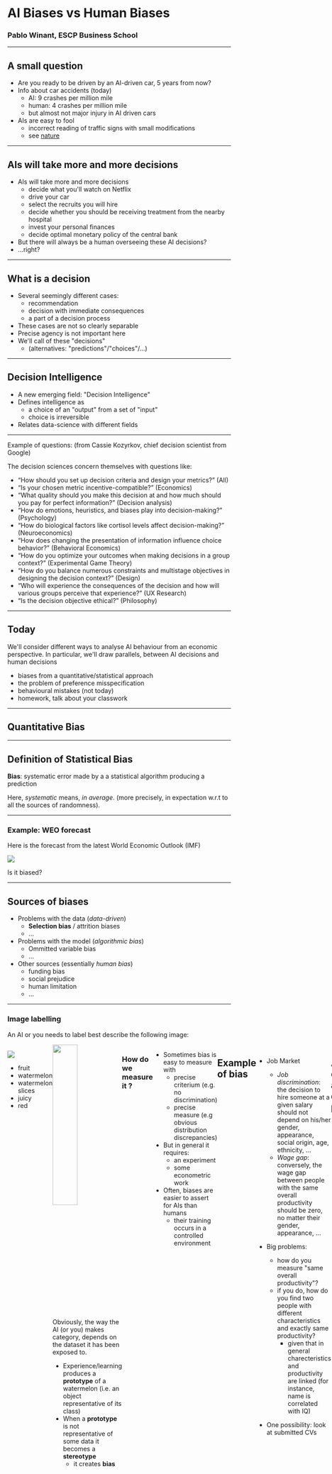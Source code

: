 # AI Biases vs Human Biases

### Pablo Winant, ESCP Business School


<style>
.container{
    display: flex;
}
.col{
    flex: 1;
}
</style>

----

## A small question

- Are you ready to be driven by an AI-driven car, 5 years from now?
- <!-- .element class="fragment" --> Info about car accidents (today)
  - AI: 9 crashes per million mile
  - human: 4 crashes per million mile
  - but almost not major injury in AI driven cars
- <!-- .element class="fragment" --> AIs are easy to fool
  - incorrect reading of traffic signs with small modifications
  - see [nature]( https://www.nature.com/articles/d41586-019-03013-5)

----

<!-- 
## Is AI Stupid?

examples: sees world in different light
lacks context (meta heuristics, ability to disobey)

--- -->

## AIs will take more and more decisions

- <!-- .element class="fragment" --> AIs will take more and more decisions
  - <!-- .element class="fragment" -->decide what you'll watch on Netflix
  - <!-- .element class="fragment" -->drive your car
  - <!-- .element class="fragment" -->select the recruits you will hire
  - <!-- .element class="fragment" -->decide whether you should be receiving treatment from the nearby hospital
  - <!-- .element class="fragment" -->invest your personal finances
  - <!-- .element class="fragment" -->decide optimal monetary policy of the central bank
- But there will always be a human overseeing these AI decisions?
- ...right?

----

## What is a decision

- Several seemingly different cases:
  - recommendation
  - decision with immediate consequences
  - a part of a decision process
- These cases are not so clearly separable
- Precise agency is not important here
- We'll call of these "decisions"
  - (alternatives: "predictions"/"choices"/...)

----

## Decision Intelligence

- A new emerging field: "Decision Intelligence"
- Defines intelligence as
  - a choice of an "output" from a set of "input"
  - choice is irreversible
- Relates data-science with different fields

----

Example of questions: (from Cassie Kozyrkov, chief decision scientist from Google)

The decision sciences concern themselves with questions like:
- “How should you set up decision criteria and design your metrics?” (All)
- “Is your chosen metric incentive-compatible?” (Economics)
- “What quality should you make this decision at and how much should you pay for perfect information?” (Decision analysis)
- “How do emotions, heuristics, and biases play into decision-making?” (Psychology)
- “How do biological factors like cortisol levels affect decision-making?” (Neuroeconomics)
- “How does changing the presentation of information influence choice behavior?” (Behavioral Economics)
- “How do you optimize your outcomes when making decisions in a group context?” (Experimental Game Theory)
- “How do you balance numerous constraints and multistage objectives in designing the decision context?” (Design)
- “Who will experience the consequences of the decision and how will various groups perceive that experience?” (UX Research)
- “Is the decision objective ethical?” (Philosophy)

----

## Today

We'll consider different ways to analyse AI behaviour from an economic perspective.
In particular, we'll draw parallels, between AI decisions and human decisions

- biases from a quantitative/statistical approach
- the problem of preference misspecification
- behavioural mistakes (not today)
- homework, talk about your classwork

---


## Quantitative Bias

----

## Definition of Statistical Bias

__Bias__:  systematic error made by a a statistical algorithm producing a prediction

Here, *systematic* means, *in average*. (more precisely, in expectation w.r.t to all the sources of randomness).

----

### Example: WEO forecast

Here is the forecast from the latest World Economic Outlook (IMF)

![](./weo_forecast.png)

Is it biased?

----

## Sources of biases

- Problems with the data (*data-driven*)
  - __Selection bias__ / attrition biases
  - ...
- Problems with the model (*algorithmic bias*)
  - Ommitted variable bias
  - ...
- Other sources (essentially *human bias*)
  - funding bias
  - social prejudice
  - human limitation
  - ...

----

### Image labelling

An AI or you needs to label best describe the following image:

<div class="container">
<div class="col">

![](red_watermelon.jpg)

- fruit
- watermelon
- watermelon slices
- juicy
- <!-- .element: class="fragment" data-fragment-index="1" --> red

</div>
<div class="col">

<div class="fragment" data-fragment-index="2">

<img src="yellow_watermelon.jpg" width="60%">

</div>

<div class="fragment" data-fragment-index="3">

Obviously, the way the AI (or you) makes category, depends on the dataset it has been exposed to.

- Experience/learning produces a __prototype__ of a watermelon (i.e. an object representative of its class)
- When a __prototype__ is not representative of some data it becomes a __stereotype__
  - it creates __bias__


</div>

</div>


----

### How do we measure it ?

- Sometimes bias is easy to measure with
  - precise criterium (e.g. no discrimination)
  - precise measure (e.g obvious distribution discrepancies)
- But in general it requires:
  - an experiment
  - some econometric work
- Often, biases are easier to assert for AIs than humans
  - their training occurs in a controlled environment

----

## Example of bias

- Job Market
  - *Job discrimination*: the decision to hire someone at a given salary should not depend on his/her  gender, appearance, social origin, age, ethnicity, ...
  - *Wage gap*: conversely, the wage gap between people with the same overall productivity should be zero, no matter their gender, appearance, ...

- Big problems:
  - how do you measure "same overall productivity"?
  - if you do, how do you find two people with different characteristics and exactly same productivity?
    - given that in general charecteristics and productivity are linked (for instance, name is correlated with IQ)

- One possibility: look at submitted CVs

----

## An example of a failed anti-discrimination policy

- Initial situation: Bob recruits new hires himself
  - he's got prejudice against: single women, obese men, non christian workers, ...
  - he drops unwanted CVs based on:
    - photographs
    - names
- <!-- .element: class="fragment" --> New situation: Bob uses machine learning to select candidates who get an interview
  - task of ML: reject 95% of candidates
  - objective: maximize probability of that selected candidates get the job after their interview
  - diversity requirement: don't use name, gender and photo
- <!-- .element: class="fragment" --> Result: after a few iterations, algorithm selects only young white candidates with christian names


<div class="fragment">What happened?</div>
<div class="fragment">Algorithm has learned bias of user, and made it more efficient.</div>

----

### Famous example: Amazon

[Reuters](https://www.reuters.com/article/us-amazon-com-jobs-automation-insight-idUSKCN1MK08G) 11/10/2018: Amazon scraps secret AI recruiting tool that showed bias against women

<img src="amazon_spheres.jpg" width="20%" class="fragment" data-fragment-index="1">
<img src="judith_polgar.jpg" width="20%"  class="fragment" data-fragment-index="3">

- What happened?
  - <!-- .element class="fragment"  data-fragment-index="1"--> Amazon started to train (use?) internally a ML algo to preselect CVs and counteract human biases
  - <!-- .element class="fragment"  data-fragment-index="2" --> Algorithm started to discriminate against woman
  - <!-- .element class="fragment"  data-fragment-index="3" --> Sentences containing strings like "women's" were discriminated against (like "champion of women's chess cup")

----


### Example: do you want to be treated by an AI?


[Nature, 25/01/2017](https://www.nature.com/articles/nature21056): Dermatologist-level classification of skin cancer with deep neural networks

<div class="container">
<div class="col">

![](skin_cancer.jpg)

</div>
<div class="col">

- <!-- .element class="fragment"  data-fragment-index="1" -->analyze skin images to recognize malignant melanoma
- <!-- .element class="fragment"  data-fragment-index="2" -->as good as human dermatologists
- <!-- .element class="fragment"  data-fragment-index="3" --> more cost-effective (can work on a smartphone)

</div>

----

### Example:or do you prefer to be treated by a Hu(man) ? (1)


__Health Services As Credence Goods: A Field Experiment__ (Gootschalk, Mimra, Weibel)

- <!-- .element class="fragment" -->The same "test patient" was sent to 180 dentists who offered treatment recommendation and cost estimate.
- <!-- .element class="fragment" -->Test patient did not need treatment (caries lesions limited to enamel).
- <!-- .element class="fragment" -->28% of practitioners made a wrong treatment recommendation
- <!-- .element class="fragment" -->What were the determinants of the bias?
  - Social Economic Status (-)
  - Lower Waiting Time (+)
  
----

### Example:or do you prefer to be treated by a Hu(man) ? (2)

<div class="container" >
<div class="col">


*Perceived Risk of Heart Attack: A Function of Gender?* 2004, (Leanne L Lefler)
- mortality rate for women in the year immediately after suffering a heart attack was 38%, compared to 25% for men
  - woman delay assistance seeking (it's a men problem)?

</div>

<div class="col">



*Patient–physician gender concordance and increased mortality among female heart attack patients* (Greenwood, Carnahan, Huang)
- higher probability of survival when same-sex doctor
- driven by treatment from male doctors (the majority of cardiologists)

<img src="gender_match.jpg" width="60%">

</div>

----

### Conclusions

- AI can reproduce human biases
  - in the way algorithm is designed
  - if it immitates humans or if its objective incorporates human bias, conscious or not
- AI's don't have all human biases
  - no hungry judge effect
  - no funding cost (or do they?)
- Humans also suffer from many of the same biases as machines
- Machines have some advantages
  - efficiency

---

## Preference Misspecification

----

### What is the right way to describe economic behaviour?

- In economics, we derive agent's behaviour from their ultimate objective
  - maximize profits
  - maximize consumption, leisure
  - something else
- This is very close to the implementation of AI now:
  - ML: miniminize empirical risk (sum of square residuals), maximize the fit
  - AI: robots are explicitely told what to do (not how)
- Biases are precisely defined w.r.t. a well specified goal

----

### Example: Brexit

![](cliff_divers.jpg)

Was the collective decision of leaving the UK biased, based on available evidence?
- <!-- .element class="fragment" --> Here, the objective might not be well specified. There are unsaid, unconscious, objectives

----

### Examples: AI objective misspecification

- AI objective misspecification
  - famous scifi examples: Asimov's robots, the smiling man, ...
  - example: intertemporal consumption maximization

----

### Evolutionary Bias

- Under some circumstances, taking bias decisions can provide a survival advantage
  - treat unknown species as "hostile"
- Limit processing cost
- Provide informational value, i.e. help to learn faster

----

### An example of "trimming"


<img src="face_recognition.png" class="fragment" width="40%"  data-fragment-index="2">
<img src="babies.jpg" class="fragment" width="40%" data-fragment-index="5">

- AI algorithm have become very good at recognizing and distinguishing faces...
  - <!-- .element: class="fragment"  data-fragment-index="2" --> ... mostly white men
  - <!-- .element: class="fragment"  data-fragment-index="3" --> selection bias again
- <!-- .element: class="fragment"  data-fragment-index="4" -->Adults have the same biases: they distinguish better faces from their own reference group
- <!-- .element: class="fragment"  data-fragment-index="5" -->Strikingly 6 month old babies don't: they recognize all faces (Netflix: "babies")
- <!-- .element: class="fragment"  data-fragment-index="6" -->The unlearning is called trimming (to save brain resources???)
- <!-- .element: class="fragment"  data-fragment-index="7" -->Same happens with language: initially babies can distinguish all sounds in all languages

----

### An example of learning externality

- Why do newer movies have better ratings than older ones on movie databases (like Allocine)
- <!-- .element: class="fragment"  data-fragment-index="2" -->And why are website not doing anything about it?
- <!-- .element: class="fragment"  data-fragment-index="3" -->New movies are intentionnaly overrated or 
  - to push consumers towards "exploring"
  - to produce more information
  - and improve the rating of new movies
- <!-- .element: class="fragment"  data-fragment-index="4" -->It can be interpreted as a learning externality

----

### Preferences vs Utility

- Another issue is that humans are not one-dimensional maximizers
- Theories of "Preferences" are larger than utility maximization
  - Among choices $\mathcal{X}$, we say that $x$ is preferred to $y$ if $x \geq y$
- Preferences can be more general than utility maximization
  - ideally transitive if $x \geq y$ and $y \geq z$ then $x \geq z$
  - but there isn't necessarily a total order (complete ranking) $x_1 \geq \cdots \geq x_n$
  - even if there is there is no notion about "how much" $x$ is preferred to $y$
- Generalized Preferences arise naturally from
  - real-world individuals
  - multi-objective agents
  - collective choices (cf Arrow Theorem)

----

### Multi - objectives

- We want multi-objectives:
  - have sensible default for out of sample [situations](https://techcrunch.com/2017/03/17/laying-a-trap-for-self-driving-cars/?guccounter=1&guce_referrer=aHR0cHM6Ly93d3cuZ29vZ2xlLmNvbS8&guce_referrer_sig=AQAAALMqR3R_-o890IYOqB6ZIH6QxlVCnda96sNz--MMiYjzGvm9FaHBZ5Hkey2FmhXzEx26r9wBMfsGpfPO9GFW30E-udtq9GgVqMr4JRrFoTUV5c0-YGdpweHxQADKpycNaenh2KvRfInOD5eVTbuGyaHbGJignO42-iJUZlw8_BpA)
  - mitigate wrong objectives given by humans
- The problem is when AIs are follow multiple objectives (which they need if they need a notion of context) their bias becomes harder to measure

----

### Example: parcoursup, a ranking algorithm

- parcoursup match universities wishes and students wishes
  - while respecting current laws
- it is a variant of a stable marriage problem
- how do you formulate the optimum?
  - impossible to satisfy everybody
- implementation details makes random decisions
  - in order to avoid bias!
  - and satisfy local regulations
- has created a lot of discontentment

----

### Conclusions

- The concept of bias is contingent to the right, scalar, objective specification
- That one is sometimes hard to formulate completely
- The presence of several objectives complicates the pictures
  - for humans
  - and AIs

---


## Your Project

----

### Coursework proposition

- a big advantage of AIs is that they can be tested easily
- <!-- .element class="fragment" --> if we had access to a general purpose AI, we could design experiments in order to test:
  - what are its revealed preferences (consistent, risk averse, irrational)
  - what biases it has
  - whether it exibhits similar behavioural biases than humans
- <!-- .element class="fragment" --> turns out we have such an AI: GPT-3
- <!-- .element class="fragment" --> your task:
  - assemble a 5 members max team
  - brainstorm about a creative way to study GPT-3 behaviour
    - choose any angle you want
  - think about an experimental protocol
  - carry it on if you can
  - present it as if it was a research project

---
## Final Word

*It's good to follow your own bias as long as it is climbing it.*

Andre Gide